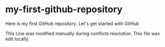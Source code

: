 # my-first-github-repository
Here is my first GitHub repository. Let's get started with GitHub

This Line was modified manually during conflicts resolution. This file was edit locally.
